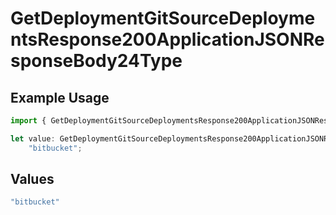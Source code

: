 # GetDeploymentGitSourceDeploymentsResponse200ApplicationJSONResponseBody24Type

## Example Usage

```typescript
import { GetDeploymentGitSourceDeploymentsResponse200ApplicationJSONResponseBody24Type } from "@vercel/sdk/models/operations";

let value: GetDeploymentGitSourceDeploymentsResponse200ApplicationJSONResponseBody24Type =
    "bitbucket";
```

## Values

```typescript
"bitbucket"
```